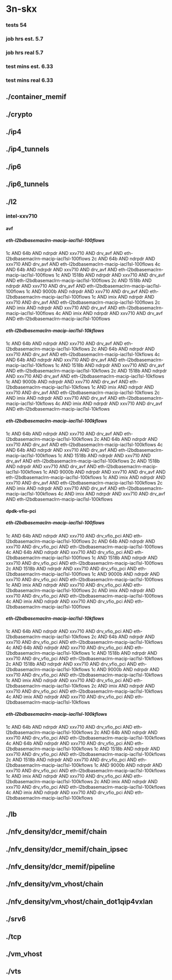 # 3n-skx
### tests 54
### job hrs est. 5.7
### job hrs real 5.7
### test mins est. 6.33
### test mins real 6.33
## ./container_memif
## ./crypto
## ./ip4
## ./ip4_tunnels
## ./ip6
## ./ip6_tunnels
## ./l2
### intel-xxv710
#### avf
##### eth-l2bdbasemaclrn-macip-iacl1sl-100flows
1c AND 64b AND ndrpdr AND xxv710 AND drv_avf AND eth-l2bdbasemaclrn-macip-iacl1sl-100flows
2c AND 64b AND ndrpdr AND xxv710 AND drv_avf AND eth-l2bdbasemaclrn-macip-iacl1sl-100flows
4c AND 64b AND ndrpdr AND xxv710 AND drv_avf AND eth-l2bdbasemaclrn-macip-iacl1sl-100flows
1c AND 1518b AND ndrpdr AND xxv710 AND drv_avf AND eth-l2bdbasemaclrn-macip-iacl1sl-100flows
2c AND 1518b AND ndrpdr AND xxv710 AND drv_avf AND eth-l2bdbasemaclrn-macip-iacl1sl-100flows
1c AND 9000b AND ndrpdr AND xxv710 AND drv_avf AND eth-l2bdbasemaclrn-macip-iacl1sl-100flows
1c AND imix AND ndrpdr AND xxv710 AND drv_avf AND eth-l2bdbasemaclrn-macip-iacl1sl-100flows
2c AND imix AND ndrpdr AND xxv710 AND drv_avf AND eth-l2bdbasemaclrn-macip-iacl1sl-100flows
4c AND imix AND ndrpdr AND xxv710 AND drv_avf AND eth-l2bdbasemaclrn-macip-iacl1sl-100flows
##### eth-l2bdbasemaclrn-macip-iacl1sl-10kflows
1c AND 64b AND ndrpdr AND xxv710 AND drv_avf AND eth-l2bdbasemaclrn-macip-iacl1sl-10kflows
2c AND 64b AND ndrpdr AND xxv710 AND drv_avf AND eth-l2bdbasemaclrn-macip-iacl1sl-10kflows
4c AND 64b AND ndrpdr AND xxv710 AND drv_avf AND eth-l2bdbasemaclrn-macip-iacl1sl-10kflows
1c AND 1518b AND ndrpdr AND xxv710 AND drv_avf AND eth-l2bdbasemaclrn-macip-iacl1sl-10kflows
2c AND 1518b AND ndrpdr AND xxv710 AND drv_avf AND eth-l2bdbasemaclrn-macip-iacl1sl-10kflows
1c AND 9000b AND ndrpdr AND xxv710 AND drv_avf AND eth-l2bdbasemaclrn-macip-iacl1sl-10kflows
1c AND imix AND ndrpdr AND xxv710 AND drv_avf AND eth-l2bdbasemaclrn-macip-iacl1sl-10kflows
2c AND imix AND ndrpdr AND xxv710 AND drv_avf AND eth-l2bdbasemaclrn-macip-iacl1sl-10kflows
4c AND imix AND ndrpdr AND xxv710 AND drv_avf AND eth-l2bdbasemaclrn-macip-iacl1sl-10kflows
##### eth-l2bdbasemaclrn-macip-iacl1sl-100kflows
1c AND 64b AND ndrpdr AND xxv710 AND drv_avf AND eth-l2bdbasemaclrn-macip-iacl1sl-100kflows
2c AND 64b AND ndrpdr AND xxv710 AND drv_avf AND eth-l2bdbasemaclrn-macip-iacl1sl-100kflows
4c AND 64b AND ndrpdr AND xxv710 AND drv_avf AND eth-l2bdbasemaclrn-macip-iacl1sl-100kflows
1c AND 1518b AND ndrpdr AND xxv710 AND drv_avf AND eth-l2bdbasemaclrn-macip-iacl1sl-100kflows
2c AND 1518b AND ndrpdr AND xxv710 AND drv_avf AND eth-l2bdbasemaclrn-macip-iacl1sl-100kflows
1c AND 9000b AND ndrpdr AND xxv710 AND drv_avf AND eth-l2bdbasemaclrn-macip-iacl1sl-100kflows
1c AND imix AND ndrpdr AND xxv710 AND drv_avf AND eth-l2bdbasemaclrn-macip-iacl1sl-100kflows
2c AND imix AND ndrpdr AND xxv710 AND drv_avf AND eth-l2bdbasemaclrn-macip-iacl1sl-100kflows
4c AND imix AND ndrpdr AND xxv710 AND drv_avf AND eth-l2bdbasemaclrn-macip-iacl1sl-100kflows
#### dpdk-vfio-pci
##### eth-l2bdbasemaclrn-macip-iacl1sl-100flows
1c AND 64b AND ndrpdr AND xxv710 AND drv_vfio_pci AND eth-l2bdbasemaclrn-macip-iacl1sl-100flows
2c AND 64b AND ndrpdr AND xxv710 AND drv_vfio_pci AND eth-l2bdbasemaclrn-macip-iacl1sl-100flows
4c AND 64b AND ndrpdr AND xxv710 AND drv_vfio_pci AND eth-l2bdbasemaclrn-macip-iacl1sl-100flows
1c AND 1518b AND ndrpdr AND xxv710 AND drv_vfio_pci AND eth-l2bdbasemaclrn-macip-iacl1sl-100flows
2c AND 1518b AND ndrpdr AND xxv710 AND drv_vfio_pci AND eth-l2bdbasemaclrn-macip-iacl1sl-100flows
1c AND 9000b AND ndrpdr AND xxv710 AND drv_vfio_pci AND eth-l2bdbasemaclrn-macip-iacl1sl-100flows
1c AND imix AND ndrpdr AND xxv710 AND drv_vfio_pci AND eth-l2bdbasemaclrn-macip-iacl1sl-100flows
2c AND imix AND ndrpdr AND xxv710 AND drv_vfio_pci AND eth-l2bdbasemaclrn-macip-iacl1sl-100flows
4c AND imix AND ndrpdr AND xxv710 AND drv_vfio_pci AND eth-l2bdbasemaclrn-macip-iacl1sl-100flows
##### eth-l2bdbasemaclrn-macip-iacl1sl-10kflows
1c AND 64b AND ndrpdr AND xxv710 AND drv_vfio_pci AND eth-l2bdbasemaclrn-macip-iacl1sl-10kflows
2c AND 64b AND ndrpdr AND xxv710 AND drv_vfio_pci AND eth-l2bdbasemaclrn-macip-iacl1sl-10kflows
4c AND 64b AND ndrpdr AND xxv710 AND drv_vfio_pci AND eth-l2bdbasemaclrn-macip-iacl1sl-10kflows
1c AND 1518b AND ndrpdr AND xxv710 AND drv_vfio_pci AND eth-l2bdbasemaclrn-macip-iacl1sl-10kflows
2c AND 1518b AND ndrpdr AND xxv710 AND drv_vfio_pci AND eth-l2bdbasemaclrn-macip-iacl1sl-10kflows
1c AND 9000b AND ndrpdr AND xxv710 AND drv_vfio_pci AND eth-l2bdbasemaclrn-macip-iacl1sl-10kflows
1c AND imix AND ndrpdr AND xxv710 AND drv_vfio_pci AND eth-l2bdbasemaclrn-macip-iacl1sl-10kflows
2c AND imix AND ndrpdr AND xxv710 AND drv_vfio_pci AND eth-l2bdbasemaclrn-macip-iacl1sl-10kflows
4c AND imix AND ndrpdr AND xxv710 AND drv_vfio_pci AND eth-l2bdbasemaclrn-macip-iacl1sl-10kflows
##### eth-l2bdbasemaclrn-macip-iacl1sl-100kflows
1c AND 64b AND ndrpdr AND xxv710 AND drv_vfio_pci AND eth-l2bdbasemaclrn-macip-iacl1sl-100kflows
2c AND 64b AND ndrpdr AND xxv710 AND drv_vfio_pci AND eth-l2bdbasemaclrn-macip-iacl1sl-100kflows
4c AND 64b AND ndrpdr AND xxv710 AND drv_vfio_pci AND eth-l2bdbasemaclrn-macip-iacl1sl-100kflows
1c AND 1518b AND ndrpdr AND xxv710 AND drv_vfio_pci AND eth-l2bdbasemaclrn-macip-iacl1sl-100kflows
2c AND 1518b AND ndrpdr AND xxv710 AND drv_vfio_pci AND eth-l2bdbasemaclrn-macip-iacl1sl-100kflows
1c AND 9000b AND ndrpdr AND xxv710 AND drv_vfio_pci AND eth-l2bdbasemaclrn-macip-iacl1sl-100kflows
1c AND imix AND ndrpdr AND xxv710 AND drv_vfio_pci AND eth-l2bdbasemaclrn-macip-iacl1sl-100kflows
2c AND imix AND ndrpdr AND xxv710 AND drv_vfio_pci AND eth-l2bdbasemaclrn-macip-iacl1sl-100kflows
4c AND imix AND ndrpdr AND xxv710 AND drv_vfio_pci AND eth-l2bdbasemaclrn-macip-iacl1sl-100kflows
## ./lb
## ./nfv_density/dcr_memif/chain
## ./nfv_density/dcr_memif/chain_ipsec
## ./nfv_density/dcr_memif/pipeline
## ./nfv_density/vm_vhost/chain
## ./nfv_density/vm_vhost/chain_dot1qip4vxlan
## ./srv6
## ./tcp
## ./vm_vhost
## ./vts
